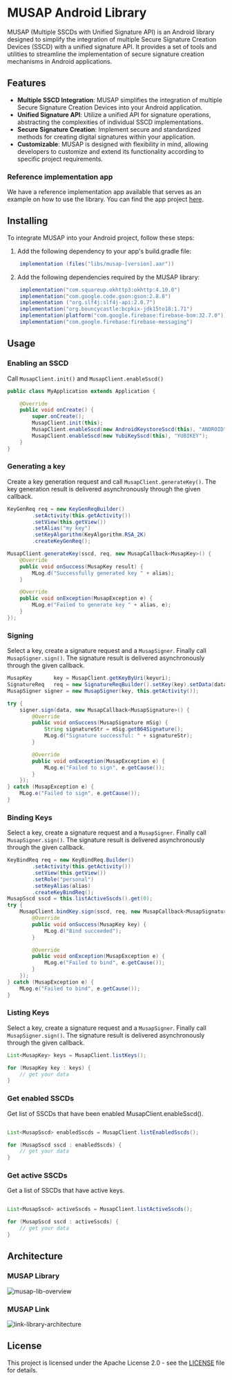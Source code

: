 # MUSAP Android Library

MUSAP (Multiple SSCDs with Unified Signature API) is an Android library designed to simplify the integration of multiple Secure Signature Creation Devices (SSCD) with a unified signature API. 
It provides a set of tools and utilities to streamline the implementation of secure signature creation mechanisms in Android applications.

## Features
* **Multiple SSCD Integration**: MUSAP simplifies the integration of multiple Secure Signature Creation Devices into your Android application.
* **Unified Signature API**: Utilize a unified API for signature operations, abstracting the complexities of individual SSCD implementations.
* **Secure Signature Creation**: Implement secure and standardized methods for creating digital signatures within your application.
* **Customizable**: MUSAP is designed with flexibility in mind, allowing developers to customize and extend its functionality according to specific project requirements.

### Reference implementation app

We have a reference implementation app available that serves as an example on how to use the library. You can find the app project [here](https://github.com/methics/musap-demo-android).

## Installing

To integrate MUSAP into your Android project, follow these steps:

1. Add the following dependency to your app's build.gradle file:

```gradle
    implementation (files("libs/musap-[version].aar"))
```

2. Add the following dependencies required by the MUSAP library:
```gradle
    implementation("com.squareup.okhttp3:okhttp:4.10.0")
    implementation("com.google.code.gson:gson:2.8.8")
    implementation ("org.slf4j:slf4j-api:2.0.7")
    implementation("org.bouncycastle:bcpkix-jdk15to18:1.71")
    implementation(platform("com.google.firebase:firebase-bom:32.7.0"))
    implementation("com.google.firebase:firebase-messaging")
```

## Usage

### Enabling an SSCD

Call `MusapClient.init()` and `MusapClient.enableSscd()`

```java
public class MyApplication extends Application {

    @Override
    public void onCreate() {
        super.onCreate();
        MusapClient.init(this);
        MusapClient.enableSscd(new AndroidKeystoreSscd(this), "ANDROID");
        MusapClient.enableSscd(new YubiKeySscd(this), "YUBIKEY");
    }
}

```

### Generating a key

Create a key generation request and call `MusapClient.generateKey()`. The key generation result is delivered asynchronously through the given callback.

```java
KeyGenReq req = new KeyGenReqBuilder()
        .setActivity(this.getActivity())
        .setView(this.getView())
        .setAlias("my key")
        .setKeyAlgorithm(KeyAlgorithm.RSA_2K)
        .createKeyGenReq();

MusapClient.generateKey(sscd, req, new MusapCallback<MusapKey>() {
    @Override
    public void onSuccess(MusapKey result) {
        MLog.d("Successfully generated key " + alias);
    }

    @Override
    public void onException(MusapException e) {
        MLog.e("Failed to generate key " + alias, e);
    }
});

```

### Signing

Select a key, create a signature request and a `MusapSigner`. Finally call `MusapSigner.sign()`. The signature result is delivered asynchronously through the given callback.

```java
MusapKey       key = MusapClient.getKeyByUri(keyuri);
SignatureReq   req = new SignatureReqBuilder().setKey(key).setData(data).setActivity(this.getActivity()).createSignatureReq();
MusapSigner signer = new MusapSigner(key, this.getActivity());

try {
    signer.sign(data, new MusapCallback<MusapSignature>() {
        @Override
        public void onSuccess(MusapSignature mSig) {
            String signatureStr = mSig.getB64Signature();
            MLog.d("Signature successful: " + signatureStr);
        }

        @Override
        public void onException(MusapException e) {
            MLog.e("Failed to sign", e.getCause());
        }
    });
} catch (MusapException e) {
    MLog.e("Failed to sign", e.getCause());
}

```


### Binding Keys

Select a key, create a signature request and a `MusapSigner`. Finally call `MusapSigner.sign()`. The signature result is delivered asynchronously through the given callback.

```java
KeyBindReq req = new KeyBindReq.Builder()
        .setActivity(this.getActivity())
        .setView(this.getView())
        .setRole("personal")
        .setKeyAlias(alias)
        .createKeyBindReq();
MusapSscd sscd = this.listActiveSscds().get(0);
try {
    MusapClient.bindKey.sign(sscd, req, new MusapCallback<MusapSignature>() {
        @Override
        public void onSuccess(MusapKey key) {
            MLog.d("Bind succeeded");
        }

        @Override
        public void onException(MusapException e) {
            MLog.e("Failed to bind", e.getCause());
        }
    });
} catch (MusapException e) {
    MLog.e("Failed to bind", e.getCause());
}

```

### Listing Keys

Select a key, create a signature request and a `MusapSigner`. Finally call `MusapSigner.sign()`. The signature result is delivered asynchronously through the given callback.

```java
List<MusapKey> keys = MusapClient.listKeys();

for (MusapKey key : keys) {
    // get your data
}
```

### Get enabled SSCDs

Get list of SSCDs that have been enabled MusapClient.enableSscd().
```java

List<MusapSscd> enabledSscds = MusapClient.listEnabledSscds();

for (MusapSscd sscd : enabledSscds) {
    // get your data
}
```


### Get active SSCDs

Get a list of SSCDs that have active keys.

```java

List<MusapSscd> activeSscds = MusapClient.listActiveSscds();

for (MusapSscd sscd : activeSscds) {
    // get your data
}
```

## Architecture

### MUSAP Library

![musap-lib-overview](https://github.com/methics/musap-android/assets/4453264/48bb375b-d651-42ad-b94c-7f794c1ef330)

### MUSAP Link

![link-library-architecture](https://github.com/methics/musap-android/assets/4453264/66119517-1fbe-4829-9e5b-c50ca9643dde)

## License

This project is licensed under the Apache License 2.0 - see the [LICENSE](LICENSE) file for details.


